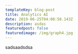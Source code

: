 ```yaml
---
templateKey: blog-post
title: Analytics AI
date: 2019-06-25T04:08:58.143Z
description: asdas
featuredpost: false
featuredimage: /img/graph4.jpg
---
```

sadsaadsdsa
